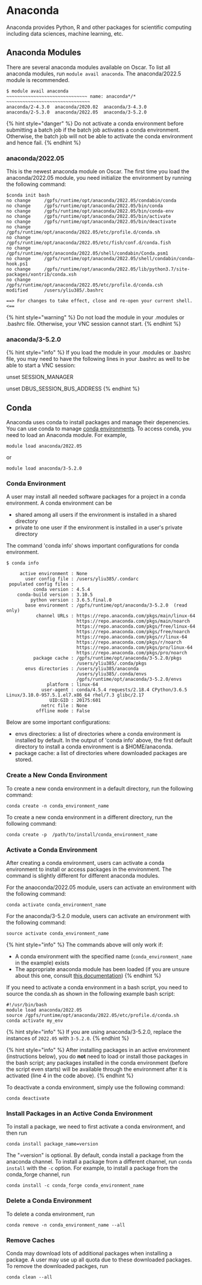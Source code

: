 # Anaconda

Anaconda provides Python, R and other packages for scientific computing including data sciences, machine learning, etc. &#x20;

## Anaconda Modules

There are several anaconda modules available on Oscar. To list all anaconda modules, run `module avail anaconda`. The anaconda/2022.5 module is recommended.

```
$ module avail anaconda
~~~~~~~~~~~~~~~~~~~~~~~~~~~~~~ name: anaconda*/* ~~~~~~~~~~~~~~~~~~~~~~~~~~~~~~~
anaconda/2-4.3.0  anaconda/2020.02  anaconda/3-4.3.0  
anaconda/2-5.3.0  anaconda/2022.05  anaconda/3-5.2.0  
```

{% hint style="danger" %}
Do not activate a conda environment before submitting a batch job if the batch job activates a conda environment. Otherwise, the batch job will not be able to activate the conda environment and hence fail.
{% endhint %}

### anaconda/2022.05

This is the newest anaconda module on Oscar. The first time you load the anaconda/2022.05 module, you need initialize the environment by running the following command:

```
$conda init bash
no change     /gpfs/runtime/opt/anaconda/2022.05/condabin/conda
no change     /gpfs/runtime/opt/anaconda/2022.05/bin/conda
no change     /gpfs/runtime/opt/anaconda/2022.05/bin/conda-env
no change     /gpfs/runtime/opt/anaconda/2022.05/bin/activate
no change     /gpfs/runtime/opt/anaconda/2022.05/bin/deactivate
no change     /gpfs/runtime/opt/anaconda/2022.05/etc/profile.d/conda.sh
no change     /gpfs/runtime/opt/anaconda/2022.05/etc/fish/conf.d/conda.fish
no change     /gpfs/runtime/opt/anaconda/2022.05/shell/condabin/Conda.psm1
no change     /gpfs/runtime/opt/anaconda/2022.05/shell/condabin/conda-hook.ps1
no change     /gpfs/runtime/opt/anaconda/2022.05/lib/python3.7/site-packages/xontrib/conda.xsh
no change     /gpfs/runtime/opt/anaconda/2022.05/etc/profile.d/conda.csh
modified      /users/yliu385/.bashrc

==> For changes to take effect, close and re-open your current shell. <==

```

{% hint style="warning" %}
Do not load the module in your .modules or .bashrc file. Otherwise, your VNC session cannot start.
{% endhint %}

### anaconda/3-5.2.0

{% hint style="info" %}
If you load the module in your .modules or .bashrc file, you may need to have the following lines in your .bashrc as well to be able to start a VNC session:

unset SESSION\_MANAGER

unset DBUS\_SESSION\_BUS\_ADDRESS
{% endhint %}

## Conda

Anaconda uses conda to install packages and manage their depenencies. You can use conda to manage [conda environments](https://docs.conda.io/projects/conda/en/latest/user-guide/tasks/manage-environments.html). To access conda, you need to load an Anaconda module. For example,

```
module load anaconda/2022.05
```

or

```
module load anaconda/3-5.2.0
```

### Conda Environment

A user may install all needed software packages for a project in a conda environment. A conda environment can be

* shared among all users if the environment is installed in a shared directory
* private to one user if the environment is installed in a user's private directory

The command 'conda info' shows important configurations for conda environment.

```
$ conda info

     active environment : None
       user config file : /users/yliu385/.condarc
 populated config files : 
          conda version : 4.5.4
    conda-build version : 3.10.5
         python version : 3.6.5.final.0
       base environment : /gpfs/runtime/opt/anaconda/3-5.2.0  (read only)
           channel URLs : https://repo.anaconda.com/pkgs/main/linux-64
                          https://repo.anaconda.com/pkgs/main/noarch
                          https://repo.anaconda.com/pkgs/free/linux-64
                          https://repo.anaconda.com/pkgs/free/noarch
                          https://repo.anaconda.com/pkgs/r/linux-64
                          https://repo.anaconda.com/pkgs/r/noarch
                          https://repo.anaconda.com/pkgs/pro/linux-64
                          https://repo.anaconda.com/pkgs/pro/noarch
          package cache : /gpfs/runtime/opt/anaconda/3-5.2.0/pkgs
                          /users/yliu385/.conda/pkgs
       envs directories : /users/yliu385/anaconda
                          /users/yliu385/.conda/envs
                          /gpfs/runtime/opt/anaconda/3-5.2.0/envs
               platform : linux-64
             user-agent : conda/4.5.4 requests/2.18.4 CPython/3.6.5 Linux/3.10.0-957.5.1.el7.x86_64 rhel/7.3 glibc/2.17
                UID:GID : 20175:601
             netrc file : None
           offline mode : False

```

Below are some important configurations:

* envs directories: a list of directories where a conda environment is installed by default. In the output of 'conda info' above, the first default directory to install a conda environment  is a $HOME/anaconda.&#x20;
* package cache: a list of directories where downloaded packages are stored.

### Create a New Conda Environment

To create a new conda environment in a default directory, run the following command:

```
conda create -n conda_environment_name
```

To create  a new conda environment in a different directory, run the following command:

```
conda create -p  /path/to/install/conda_environment_name
```

### Activate a Conda Environment

After creating a conda environment, users can activate a conda environment to install or access packages in the environment. The command is slightly different for different anaconda modules.

For the anaoconda/2022.05 module, users can activate an environment with the following command:

```
conda activate conda_environment_name
```

For the anaconda/3-5.2.0 module, users can activate an environment with the following command:

```
source activate conda_environment_name
```

{% hint style="info" %}
The commands above will only work if:

* A conda environment with the specified name (`conda_environment_name` in the example) exists
* The appropriate anaconda module has been loaded (if you are unsure about this one, consult [this documentation](https://docs.ccv.brown.edu/oscar/software/modules))
{% endhint %}

If you need to activate a conda environment in a bash script, you need to source the conda.sh as shown in the following example bash script:

```
#!/usr/bin/bash
module load anaconda/2022.05
source /gpfs/runtime/opt/anaconda/2022.05/etc/profile.d/conda.sh
conda activate my_env
```

{% hint style="info" %}
If you are using anaconda/3-5.2.0, replace the instances of `2022.05` with `3-5.2.0`.
{% endhint %}

{% hint style="info" %}
After installing packages in an active environment (instructions below), you do **not** need to load or install those packages in the bash script; any packages installed in the conda environment (before the script even starts) will be available through the environment after it is activated (line 4 in the code above).
{% endhint %}

To deactivate a conda environment, simply use the following command:

```
conda deactivate
```

### Install Packages in an Active Conda Environment

To install a package, we need to first activate a conda environment, and then run

```
conda install package_name=version
```

The "=version" is optional. By default, conda install a package from the anaconda channel. To install a package from a different channel, run `conda install` with the `-c` option. For example, to install a package from the conda\_forge channel, run

```
conda install -c conda_forge conda_environment_name
```

### Delete a Conda Environment

To delete a conda environment, run

```
conda remove -n conda_environment_name --all
```

### Remove Caches

Conda may download lots of additional packages when installing a package. A user may use up all quota due to these downloaded packages. To remove the downloaded packges, run

```
conda clean --all
```
